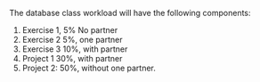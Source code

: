 The database class workload will have the following components:

1. Exercise 1, 5%  No partner
2. Exercise 2  5%, one partner
3. Exercise 3  10%, with partner
4. Project 1   30%, with partner
5. Project 2:  50%, without one partner. 
